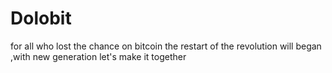 Dolobit 
==================== 
for all who lost the chance on bitcoin the restart of the revolution will began ,with new generation let's make it together
